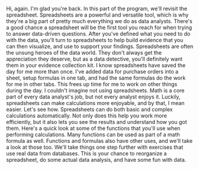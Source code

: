 
Hi, again. I'm glad you're back. In this part of the program, we'll revisit the spreadsheet. Spreadsheets are a powerful and versatile tool, which is why they're a big part of pretty much everything we do as data analysts. There's a good chance a spreadsheet will be the first tool you reach for when trying to answer data-driven questions. After you've defined what you need to do with the data, you'll turn to spreadsheets to help build evidence that you can then visualize, and use to support your findings. Spreadsheets are often the unsung heroes of the data world. They don't always get the appreciation they deserve, but as a data detective, you'll definitely want them in your evidence collection kit. I know spreadsheets have saved the day for me more than once. I've added data for purchase orders into a sheet, setup formulas in one tab, and had the same formulas do the work for me in other tabs. This frees up time for me to work on other things during the day. I couldn't imagine not using spreadsheets. Math is a core part of every data analyst's job, but not every analyst enjoys it. Luckily, spreadsheets can make calculations more enjoyable, and by that, I mean easier. Let's see how. Spreadsheets can do both basic and complex calculations automatically. Not only does this help you work more efficiently, but it also lets you see the results and understand how you got them. Here's a quick look at some of the functions that you'll use when performing calculations. Many functions can be used as part of a math formula as well. Functions and formulas also have other uses, and we'll take a look at those too. We'll take things one step further with exercises that use real data from databases. This is your chance to reorganize a spreadsheet, do some actual data analysis, and have some fun with data.